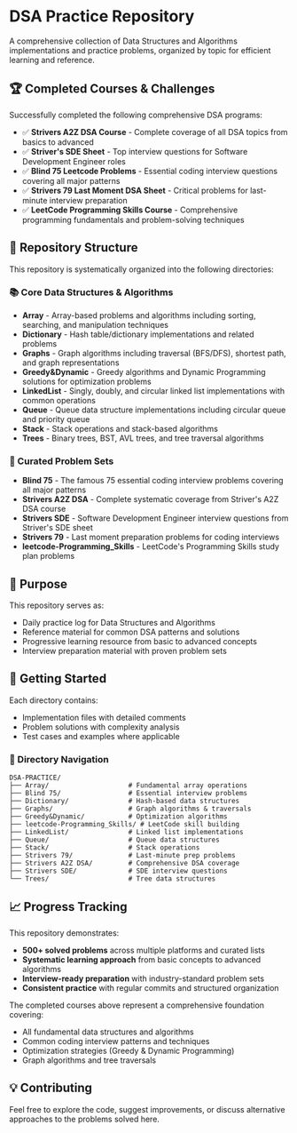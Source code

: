 # DSA Practice Repository

A comprehensive collection of Data Structures and Algorithms implementations and practice problems, organized by topic for efficient learning and reference.

## 🏆 Completed Courses & Challenges

Successfully completed the following comprehensive DSA programs:

- ✅ **Strivers A2Z DSA Course** - Complete coverage of all DSA topics from basics to advanced
- ✅ **Striver's SDE Sheet** - Top interview questions for Software Development Engineer roles
- ✅ **Blind 75 Leetcode Problems** - Essential coding interview questions covering all major patterns
- ✅ **Strivers 79 Last Moment DSA Sheet** - Critical problems for last-minute interview preparation
- ✅ **LeetCode Programming Skills Course** - Comprehensive programming fundamentals and problem-solving techniques

## 📁 Repository Structure

This repository is systematically organized into the following directories:

### 📚 Core Data Structures & Algorithms
- **Array** - Array-based problems and algorithms including sorting, searching, and manipulation techniques
- **Dictionary** - Hash table/dictionary implementations and related problems
- **Graphs** - Graph algorithms including traversal (BFS/DFS), shortest path, and graph representations
- **Greedy&Dynamic** - Greedy algorithms and Dynamic Programming solutions for optimization problems
- **LinkedList** - Singly, doubly, and circular linked list implementations with common operations
- **Queue** - Queue data structure implementations including circular queue and priority queue
- **Stack** - Stack operations and stack-based algorithms
- **Trees** - Binary trees, BST, AVL trees, and tree traversal algorithms

### 🎯 Curated Problem Sets
- **Blind 75** - The famous 75 essential coding interview problems covering all major patterns
- **Strivers A2Z DSA** - Complete systematic coverage from Striver's A2Z DSA course
- **Strivers SDE** - Software Development Engineer interview questions from Striver's SDE sheet
- **Strivers 79** - Last moment preparation problems for coding interviews
- **leetcode-Programming_Skills** - LeetCode's Programming Skills study plan problems

## 🎯 Purpose

This repository serves as:
- Daily practice log for Data Structures and Algorithms
- Reference material for common DSA patterns and solutions
- Progressive learning resource from basic to advanced concepts
- Interview preparation material with proven problem sets

## 🚀 Getting Started

Each directory contains:
- Implementation files with detailed comments
- Problem solutions with complexity analysis
- Test cases and examples where applicable

### 📂 Directory Navigation
```
DSA-PRACTICE/
├── Array/                    # Fundamental array operations
├── Blind 75/                 # Essential interview problems
├── Dictionary/               # Hash-based data structures
├── Graphs/                   # Graph algorithms & traversals
├── Greedy&Dynamic/           # Optimization algorithms
├── leetcode-Programming_Skills/ # LeetCode skill building
├── LinkedList/               # Linked list implementations
├── Queue/                    # Queue data structures
├── Stack/                    # Stack operations
├── Strivers 79/              # Last-minute prep problems
├── Strivers A2Z DSA/         # Comprehensive DSA coverage
├── Strivers SDE/             # SDE interview questions
└── Trees/                    # Tree data structures
```

## 📈 Progress Tracking

This repository demonstrates:
- **500+ solved problems** across multiple platforms and curated lists
- **Systematic learning approach** from basic concepts to advanced algorithms
- **Interview-ready preparation** with industry-standard problem sets
- **Consistent practice** with regular commits and structured organization

The completed courses above represent a comprehensive foundation covering:
- All fundamental data structures and algorithms
- Common coding interview patterns and techniques
- Optimization strategies (Greedy & Dynamic Programming)
- Graph algorithms and tree traversals

## 💡 Contributing

Feel free to explore the code, suggest improvements, or discuss alternative approaches to the problems solved here.